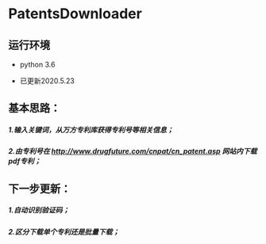 # PatentsDownloader  
## **运行环境**
+ python 3.6
- 已更新2020.5.23
    
## **基本思路**：    
##### 1.输入关键词，从万方专利库获得专利号等相关信息；    
##### 2.由专利号在 http://www.drugfuture.com/cnpat/cn_patent.asp 网站内下载pdf专利；    
    
## 下一步更新：
##### 1.自动识别验证码；
##### 2.区分下载单个专利还是批量下载； 
